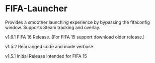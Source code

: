 # FIFA-Launcher

Provides a smoother launching experience by bypassing the fifaconfig window. Supports Steam tracking and overlay.

v1.6.1 FIFA 16 Release. (For FIFA 15 support download older release.)

v1.5.2 Rearranged code and made verbose

v1.5.1 Initial Release intended for FIFA 15
